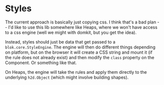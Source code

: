 Styles
======

The current approach is basically just copying css. I think that's a bad plan -- I'd like to use this lib somewhere like Heaps, where we won't have access to a css engine (well we might with domkit, but you get the idea).

Instead, styles should just be data that get passed to a `blok.core.StyleEngine`. The engine will then do different things depending on platform, but on the browser it will create a CSS string and mount it (if the rule does not already exist) and then modify the `class` property on the Component. Or something like that.

On Heaps, the engine will take the rules and apply them directly to the underlying `h2d.Object` (which might involve building shapes).

